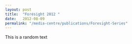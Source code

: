 ```yaml
---
layout: post
title:  "Foresight 2012 "
date:   2012-08-09
permalink: "/media-centre/publications/Foresight-Series"
---
```


This is a random text
